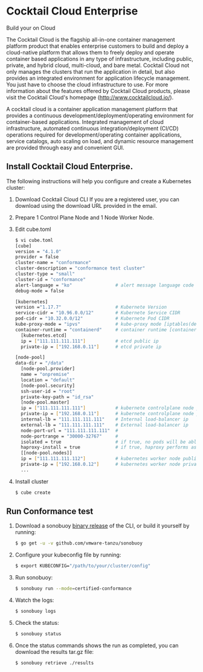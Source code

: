 # Cocktail Cloud Enterprise 
Build your on Cloud

The Cocktail Cloud is the flagship all-in-one container management platform product that enables enterprise customers to build and deploy a cloud-native platform
that allows them to freely deploy and operate container based applications in any type of infrastructure, including public, private, and hybrid cloud, multi-cloud, and bare metal.
Cocktail Cloud not only manages the clusters that run the application in detail, but also provides an integrated environment for application lifecycle management.
You just have to choose the cloud infrastructure to use. For more information about the features offered by Cocktail Cloud products, please visit the Cocktail Cloud's homepage (http://www.cocktailcloud.io/).

A cocktail cloud is a container application management platform that provides a continuous development/deployment/operating environment for container-based applications. Integrated management of cloud infrastructure, automated continuous integration/deployment (CI/CD) operations required for development/operating container applications, service catalogs, auto scaling on load, and dynamic resource management are provided through easy and convenient GUI.

## Install Cocktail Cloud Enterprise.

The following instructions will help you configure and create a Kubernetes cluster:

1. Download Cocktail Cloud CLI
   If you are a registered user, you can download using the download URL provided in the email.

2. Prepare 1 Control Plane Node and 1 Node Worker Node.

3. Edit cube.toml
    ```sh
    $ vi cube.toml
    [cube]
    version = "4.1.0"
    provider = false
    cluster-name = "conformance"
    cluster-description = "conformance test cluster"
    cluster-type = "small"
    cluster-id = "conformance"
    alert-language = "ko"                # alert message language code [ko | en]
    debug-mode = false
    
    [kubernetes]
    version ="1.17.7"                    # Kubernete Version
    service-cidr = "10.96.0.0/12"        # Kubernete Service CIDR
    pod-cidr = "10.32.0.0/12"            # Kubernete Pod CIDR
    kube-proxy-mode = "ipvs"             # kube-proxy mode [iptables(default) | ipvs]
    container-runtime = "containerd"     # container runtime [containerd(default) | docker]
      [kubernetes.etcd]
      ip = ["111.111.111.111"]           # etcd public ip
      private-ip = ["192.168.0.11"]      # etcd private ip
    
    [node-pool]
    data-dir = "/data"
      [node-pool.provider]
      name = "onpremise"
      location = "default"
      [node-pool.security]
      ssh-user-id = "root"
      private-key-path = "id_rsa"
      [node-pool.master]
      ip = ["111.111.111.111"]           # kubernete controlplane node public ip
      private-ip = ["192.168.0.11"]      # kubernete controlplane node private ip
      internal-lb = "111.111.111.111"    # Internal load-balancer ip
      external-lb = "111.111.111.111"    # External load-balancer ip
      node-port-url = "111.111.111.111"  # 
      node-portrange = "30000-32767"     #
      isolated = true                    # if true, no pods will be able to scheduler master node unless it has a matching toleration
      haproxy-install = true             # if true, haproxy performs as internal load-balancer
      [[node-pool.nodes]]
      ip = ["111.111.111.112"]           # kubernetes worker node public ip
      private-ip = ["192.168.0.12"]      # kubernetes worker node private ip
      ...

    ```
4. Install cluster
    ```sh
    $ cube create
    ```

## Run Conformance test

1. Download a sonobuoy [binary release](https://github.com/heptio/sonobuoy/releases) of the CLI, or build it yourself by running:
    ```sh
    $ go get -u -v github.com/vmware-tanzu/sonobuoy
    ```

2. Configure your kubeconfig file by running:
    ```sh
    $ export KUBECONFIG="/path/to/your/cluster/config"
    ```

3. Run sonobuoy:
    ```sh
    $ sonobuoy run --mode=certified-conformance
    ```

4. Watch the logs:
    ```sh
    $ sonobuoy logs
    ```

5. Check the status:
    ```sh
    $ sonobuoy status
    ```

6. Once the status commands shows the run as completed, you can download the results tar.gz file:
    ```sh
    $ sonobuoy retrieve ./results
    ```